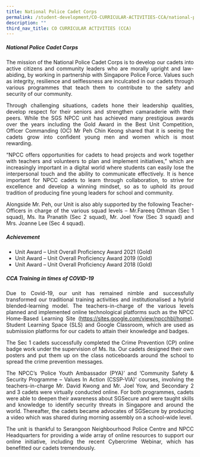 ```yaml
---
title: National Police Cadet Corps
permalink: /student-development/CO-CURRICULAR-ACTIVITIES-CCA/national-police-cadet-corps/
description: ""
third_nav_title: CO CURRICULAR ACTIVITIES (CCA)
---
```

##### **National Police Cadet Corps**

<p style="text-align: justify;"> The mission of the National Police Cadet Corps is to develop our cadets into active citizens and community leaders who are morally upright and law-abiding, by working in partnership with Singapore Police Force. Values such as integrity, resilience and selflessness are inculcated in our cadets through various programmes that teach them to contribute to the safety and security of our community. </p>

<p style="text-align: justify;"> Through challenging situations, cadets hone their leadership qualities, develop respect for their seniors and strengthen camaraderie with their peers. While the SGS NPCC unit has achieved many prestigious awards over the years including the Gold Award in the Best Unit Competition, Officer Commanding (OC) Mr Peh Chin Keong shared that it is seeing the cadets grow into confident young men and women which is most rewarding. </p>

<p style="text-align: justify;"> “NPCC offers opportunities for cadets to head projects and work together with teachers and volunteers to plan and implement initiatives,” which are increasingly important in a digital world where students can easily lose the interpersonal touch and the ability to communicate effectively. It is hence important for NPCC cadets to learn through collaboration, to strive for excellence and develop a winning mindset, so as to uphold its proud tradition of producing fine young leaders for school and community. </p>

<p style="text-align: justify;"> Alongside Mr. Peh, our Unit is also ably supported by the following Teacher-Officers in charge of the various squad levels – Mr.Fareeq Othman (Sec 1 squad), Ms. Ita Pranatih (Sec 2 squad), Mr. Joel Yow (Sec 3 squad) and Mrs. Joanne Lee (Sec 4 squad). </p>

##### **Achievement**

*   Unit Award – Unit Overall Proficiency Award 2021 (Gold)
*   Unit Award – Unit Overall Proficiency Award 2019 (Gold)
*   Unit Award – Unit Overall Proficiency Award 2018 (Gold)

##### **CCA Training in times of COVID-19**

<p style="text-align: justify;"> Due to Covid-19, our unit has remained nimble and successfully transformed our traditional training activities and institutionalised a hybrid blended-learning model. The teachers-in-charge of the various levels planned and implemented online technological platforms such as the NPCC Home-Based Learning Site (<a href="https://sites.google.com/view/npcchbl/home">https://sites.google.com/view/npcchbl/home</a>). Student Learning Space (SLS) and Google Classroom, which are used as submission platforms for our cadets to attain their knowledge and badges. </p>

<p style="text-align: justify;"> The Sec 1 cadets successfully completed the Crime Prevention (CP) online badge work under the supervision of Ms. Ita. Our cadets designed their own posters and put them up on the class noticeboards around the school to spread the crime prevention messages. </p>

<p style="text-align: justify;"> The NPCC’s ‘Police Youth Ambassador (PYA)’ and ‘Community Safety & Security Programme – Values In Action (CSSP-VIA)’ courses, involving the teachers-in-charge Mr. David Kwong and Mr. Joel Yow, and Secondary 2 and 3 cadets were virtually conducted online. For both programmes, cadets were able to deepen their awareness about SGSecure and were taught skills and knowledge to identify security threats in Singapore and around the world. Thereafter, the cadets became advocates of SGSecure by producing a video which was shared during morning assembly on a school-wide level. </p>

<p style="text-align: justify;"> The unit is thankful to Serangoon Neighbourhood Police Centre and NPCC Headquarters for providing a wide array of online resources to support our online initiative, including the recent Cybercrime Webinar, which has benefitted our cadets tremendously. </p>